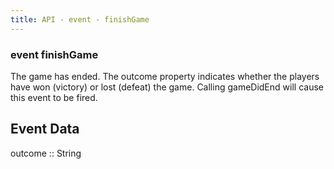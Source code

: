 ```yaml
---
title: API - event - finishGame
---
```


### event finishGame

The game has ended. The outcome property indicates whether the players have
won (victory) or lost (defeat) the game. Calling gameDidEnd will cause this
event to be fired.


## Event Data

<span class='event-data-field'>outcome :: String</span>
